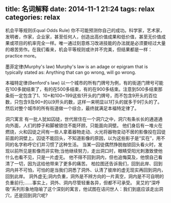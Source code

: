 title: 名词解释
date: 2014-11-1 21:24
tags: relax
categories: relax
---
机会平等规则(Equal Odds Rule)
你不可能预测你自己的成功。科学家，艺术家，发明者，作家，企业家，甚至任何人，创造出高价值成果和低价值，甚至无价值成果或项目的机率完全一样。唯一通过刻意练习改进技能的办法就是必须要经过大量的艰苦劳作。在我们看来，机会平等规则或许并不完美，但结果都是一样：practice more。

墨菲定律(Murphy's law)
Murphy's law is an adage or epigram that is typically stated as: Anything that can go wrong, will go wrong.

本福特定律(Benford's law)
以一个城市的所有门牌号为例，有的街道门牌号可能在100多就结束了，有的在500多结束，有的在900多结束。注意到500多结束那条街一定包含了1、10+和100~199这些1开头的门牌号，而不包含9开头的百位数，只包含9及90+的以9开头的数，这样一来明显以1打头的就多于9打头的了。然后对整个城市的所有街道做一个综合，最终就满足本福特定律了。


洞穴寓言
有一批人犹如囚徒，世代居住在一个洞穴之中，洞穴有条长长的通道通向外面，人们的脖子和脚被锁住不能环顾，只能面向洞壁。
他们身后有一堆火在燃烧，火和囚徒之间有一些人拿着器物走动、火光将器物变动不居的影像投在囚徒前面的洞壁上。囚徒不能回头，不知道影像的原因，以为这些影子是“实在”，用不同的名字称呼它们并习惯了这种生活。
当某一囚徒偶然挣脱枷锁回头看火时，发现以前所见是影像而非实物;当他继续努力，走出洞口时，眼睛受阳光刺激致使他什么也看不见，只是一片虚无。
他不得不回到洞内，但也追悔莫及，他恨自己看清了一切，因为这给他带来了更多的痛苦。
柏拉图还告诉我们，回到此岸、回到洞内并不可怕，可怕的是当我们洞悉了洞外、认清了彼岸的虚无现实再回到洞内，回到此岸。
洞外虚无;洞内负重，洞外是不辨方向的一片真空，洞内是不可自明的负重前行;……事实上，洞外、洞内尽管轻重各异，但都不可承受。
吴艾的“深呼吸”系列形象地隐喻了这个深刻的寓言，他试图在诘问世人：我们到底应该走出洞穴，还是回到洞穴呢?
